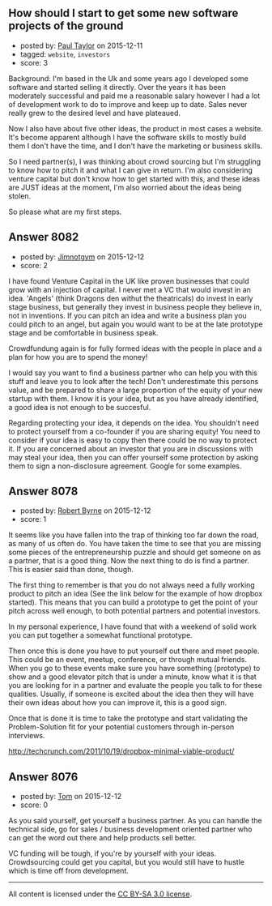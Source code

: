 ## How should I start to get some new software projects of the ground

- posted by: [Paul Taylor](https://stackexchange.com/users/111681/paul-taylor) on 2015-12-11
- tagged: `website`, `investors`
- score: 3

<p>Background: I'm based in the Uk and some years ago I developed some software and started selling it directly. Over the years it has been moderately successful and paid me a reasonable salary however I had a lot of development work to do to improve and keep up to date. Sales never really grew to the desired level and have plateaued.</p>

<p>Now I also have about five other ideas, the product in most cases a website. It's become apparent although I have the software skills to mostly build them I don't have the time, and I don't have the marketing or business skills.</p>

<p>So I need partner(s), I was thinking about crowd sourcing but I'm struggling to know how to pitch it and what I can give in return. I'm also considering venture capital but don't know how to get started with this, and these ideas are JUST ideas at the moment, I'm also worried about the ideas being stolen.</p>

<p>So please what are my first steps.</p>



## Answer 8082

- posted by: [Jimnotgym](https://stackexchange.com/users/7461839/jimnotgym) on 2015-12-12
- score: 2

<p>I have found Venture Capital in the UK like proven businesses that could grow with an injection of capital. I never met a VC that would invest in an idea. 'Angels' (think Dragons den withut the theatricals) do invest in early stage business, but generally they invest in business people they believe in, not in inventions. If you can pitch an idea and write a business plan you could pitch to an angel, but again you would want to be at the late prototype stage and be comfortable in business speak.</p>

<p>Crowdfundung again is for fully formed ideas with the people in place and a plan for how you are to spend the money!</p>

<p>I would say you want to find a business partner who can help you with this stuff and leave you to look after the tech! Don't underestimate this persons value, and be prepared to share a large proportion of the equity of your new startup with them. I know it is your idea, but as you have already identified, a good idea is not enough to be succesful. </p>

<p>Regarding protecting your idea, it depends on the idea. You shouldn't need to protect yourself from a co-founder if you are sharing equity! You need to consider if your idea is easy to copy then there could be no way to protect it. If you are concerned about an investor that you are in discussions with may steal your idea, then you can offer yourself some protection by asking them to sign a non-disclosure agreement. Google for some examples. </p>



## Answer 8078

- posted by: [Robert Byrne](https://stackexchange.com/users/5232876/robert-byrne) on 2015-12-12
- score: 1

<p>It seems like you have fallen into the trap of thinking too far down the road, as many of us often do. You have taken the time to see that you are missing some pieces of the entrepreneurship puzzle and should get someone on as a partner, that is a good thing. Now the next thing to do is find a partner. This is easier said than done, though.</p>

<p>The first thing to remember is that you do not always need a fully working product to pitch an idea (See the link below for the example of how dropbox started). This means that you can build a prototype to get the point of your pitch across well enough, to both potential partners and potential investors.</p>

<p>In my personal experience, I have found that with a weekend of solid work you can put together a somewhat functional prototype.</p>

<p>Then once this is done you have to put yourself out there and meet people. This could be an event, meetup, conference, or through mutual friends. When you go to these events make sure you have something (prototype) to show and a good elevator pitch that is under a minute, know what it is that you are looking for in a partner and evaluate the people you talk to for these qualities. Usually, if someone is excited about the idea then they will have their own ideas about how you can improve it, this is a good sign.</p>

<p>Once that is done it is time to take the prototype and start validating the Problem-Solution fit for your potential customers through in-person interviews.</p>

<p><a href="http://techcrunch.com/2011/10/19/dropbox-minimal-viable-product/" rel="nofollow">http://techcrunch.com/2011/10/19/dropbox-minimal-viable-product/</a></p>



## Answer 8076

- posted by: [Tom](https://stackexchange.com/users/1841165/tom) on 2015-12-12
- score: 0

<p>As you said yourself, get yourself a business partner. As you can handle the technical side, go for sales / business development oriented partner who can get the word out there and help products sell better. </p>

<p>VC funding will be tough, if you're by yourself with your ideas. Crowdsourcing could get you capital, but you would still have to hustle which is time off from development.</p>




---

All content is licensed under the [CC BY-SA 3.0 license](https://creativecommons.org/licenses/by-sa/3.0/).
